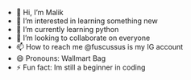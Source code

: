 - 👋 Hi, I’m Malik
- 👀 I’m interested in learning something new
- 🌱 I’m currently learning python
- 💞️ I’m looking to collaborate on everyone
- 📫 How to reach me @fuscussus is my IG account
- 😄 Pronouns: Wallmart Bag
- ⚡ Fun fact: Im still a beginner in coding

<!---
MalikihsanQI/MalikihsanQI is a ✨ special ✨ repository because its `README.md` (this file) appears on your GitHub profile.
You can click the Preview link to take a look at your changes.
--->
